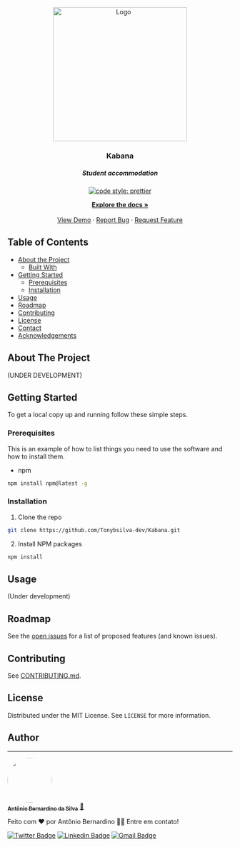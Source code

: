 

<p align="center">
  <a href="https://github.com/Tonybsilva-dev/Kabana">
    <img src="https://i.imgur.com/7wO9Uht.png" alt="Logo" width="300" height="300">
  </a>
  <h3 align="center">Kabana</h3>
  <h5 align="center">Student accommodation</h5>
       
  <p align="center"> 
 <a href="#badge">
    <img alt="code style: prettier" src="https://img.shields.io/badge/code_style-prettier-ff69b4.svg?style=flat-square"></a>
  <a href="https://gitter.im/jlongster/prettier">
</p>
  <p align="center">
    <a href="https://github.com/Tonybsilva-dev/Kabana/wiki"><strong>Explore the docs »</strong></a>
    <br />
    <br />
    <a href="https://github.com/Tonybsilva-dev/Kabana">View Demo</a>
    ·
    <a href="https://github.com/Tonybsilva-dev/Kabana/issues">Report Bug</a>
    ·
    <a href="https://github.com/Tonybsilva-dev/Kabana/issues">Request Feature</a>
  </p>
</p>



<!-- TABLE OF CONTENTS -->
## Table of Contents

* [About the Project](#about-the-project)
  * [Built With](#built-with)
* [Getting Started](#getting-started)
  * [Prerequisites](#prerequisites)
  * [Installation](#installation)
* [Usage](#usage)
* [Roadmap](#roadmap)
* [Contributing](#contributing)
* [License](#license)
* [Contact](#contact)
* [Acknowledgements](#acknowledgements)


## About The Project
(UNDER DEVELOPMENT)

<!-- GETTING STARTED -->
## Getting Started

To get a local copy up and running follow these simple steps.

### Prerequisites

This is an example of how to list things you need to use the software and how to install them.
* npm
```sh
npm install npm@latest -g
```

### Installation

1. Clone the repo
```sh
git clone https://github.com/Tonybsilva-dev/Kabana.git
```
2. Install NPM packages
```sh
npm install
```



<!-- USAGE EXAMPLES -->
## Usage
(Under development)



<!-- ROADMAP -->
## Roadmap

See the [open issues](https://github.com/Tonybsilva-dev/Kabana/issues) for a list of proposed features (and known issues).



<!-- CONTRIBUTING -->
## Contributing

See [CONTRIBUTING.md](https://github.com/Tonybsilva-dev/Kabana/wiki/Contributing).



<!-- LICENSE -->
## License

Distributed under the MIT License. See `LICENSE` for more information.



<!-- AUTHOR -->
## Author
---

<a href="https://tonybsilva-data.vercel.app/">
 <img style="border-radius: 100%;" src="https://avatars0.githubusercontent.com/u/54373473?s=460&u=374220a5cb34f019be55f16e3103a0e5905c0727&v=4" width="100px;" alt=""/>
 <br />
 <sub><b>Antônio Bernardino da Silva</b></sub></a> <a href="https://tonybsilva-data.vercel.app/" title="Portfólio">📄</a>


Feito com ❤️ por Antônio Bernardino 👋🏽 Entre em contato!

[![Twitter Badge](https://img.shields.io/badge/-@Tonybsilva-1ca0f1?style=flat-square&labelColor=1ca0f1&logo=twitter&logoColor=white&link=https://twitter.com/tonybsivlaaa)](https://twitter.com/tonybsilvaaa) [![Linkedin Badge](https://img.shields.io/badge/-Antonio-blue?style=flat-square&logo=Linkedin&logoColor=white&link=https://www.linkedin.com/in/tony-silva/)](https://www.linkedin.com/in/tony-silva/) 
[![Gmail Badge](https://img.shields.io/badge/-tonybsilvadev@gmail.com-c14438?style=flat-square&logo=Gmail&logoColor=white&link=mailto:tonybsilva-dev@gmail.com)](mailto:tonybsilvadev@gmail.com)


